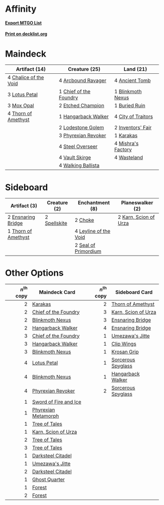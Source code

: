 # Affinity

#### [Export MTGO List](../collection/Affinity/Affinity.txt)
#### [Print on decklist.org](http://decklist.org/?deckmain=4%09Ancient%20Tomb%0A4%09Arcbound%20Ravager%0A1%09Blinkmoth%20Nexus%0A1%09Buried%20Ruin%0A4%09Chalice%20of%20the%20Void%0A1%09Chief%20of%20the%20Foundry%0A4%09City%20of%20Traitors%0A2%09Etched%20Champion%0A1%09Hangarback%20Walker%0A2%09Inventors'%20Fair%0A1%09Karakas%0A2%09Lodestone%20Golem%0A3%09Lotus%20Petal%0A4%09Mishra's%20Factory%0A3%09Mox%20Opal%0A3%09Phyrexian%20Revoker%0A4%09Steel%20Overseer%0A4%09Thorn%20of%20Amethyst%0A4%09Vault%20Skirge%0A4%09Walking%20Ballista%0A4%09Wasteland&deckside=2%09Choke%0A2%09Ensnaring%20Bridge%0A2%09Karn,%20Scion%20of%20Urza%0A4%09Leyline%20of%20the%20Void%0A2%09Seal%20of%20Primordium%0A2%09Spellskite%0A1%09Thorn%20of%20Amethyst)
# Maindeck

|                                         Artifact (14)                                          |                                          Creature (25)                                          |                                         Land (21)                                          |
|------------------------------------------------------------------------------------------------|-------------------------------------------------------------------------------------------------|--------------------------------------------------------------------------------------------|
|4 [Chalice of the Void](http://gatherer.wizards.com/Pages/Card/Details.aspx?multiverseid=442211)|4 [Arcbound Ravager](http://gatherer.wizards.com/Pages/Card/Details.aspx?multiverseid=50943)     |4 [Ancient Tomb](http://gatherer.wizards.com/Pages/Card/Details.aspx?multiverseid=409567)   |
|3 [Lotus Petal](http://gatherer.wizards.com/Pages/Card/Details.aspx?multiverseid=420602)        |1 [Chief of the Foundry](http://gatherer.wizards.com/Pages/Card/Details.aspx?multiverseid=451154)|1 [Blinkmoth Nexus](http://gatherer.wizards.com/Pages/Card/Details.aspx?multiverseid=39439) |
|3 [Mox Opal](http://gatherer.wizards.com/Pages/Card/Details.aspx?multiverseid=397719)           |2 [Etched Champion](http://gatherer.wizards.com/Pages/Card/Details.aspx?multiverseid=397710)     |1 [Buried Ruin](http://gatherer.wizards.com/Pages/Card/Details.aspx?multiverseid=389453)    |
|4 [Thorn of Amethyst](http://gatherer.wizards.com/Pages/Card/Details.aspx?multiverseid=140166)  |1 [Hangarback Walker](http://gatherer.wizards.com/Pages/Card/Details.aspx?multiverseid=420600)   |4 [City of Traitors](http://gatherer.wizards.com/Pages/Card/Details.aspx?multiverseid=6168) |
|                                                                                                |2 [Lodestone Golem](http://gatherer.wizards.com/Pages/Card/Details.aspx?multiverseid=220536)     |2 [Inventors' Fair](http://gatherer.wizards.com/Pages/Card/Details.aspx?multiverseid=417820)|
|                                                                                                |3 [Phyrexian Revoker](http://gatherer.wizards.com/Pages/Card/Details.aspx?multiverseid=383343)   |1 [Karakas](http://gatherer.wizards.com/Pages/Card/Details.aspx?multiverseid=413782)        |
|                                                                                                |4 [Steel Overseer](http://gatherer.wizards.com/Pages/Card/Details.aspx?multiverseid=222714)      |4 [Mishra's Factory](http://gatherer.wizards.com/Pages/Card/Details.aspx?multiverseid=2387) |
|                                                                                                |4 [Vault Skirge](http://gatherer.wizards.com/Pages/Card/Details.aspx?multiverseid=217984)        |4 [Wasteland](http://gatherer.wizards.com/Pages/Card/Details.aspx?multiverseid=413790)      |
|                                                                                                |4 [Walking Ballista](http://gatherer.wizards.com/Pages/Card/Details.aspx?multiverseid=423848)    |                                                                                            |


# Sideboard

|                                         Artifact (3)                                         |                                     Creature (2)                                      |                                        Enchantment (8)                                         |                                        Planeswalker (2)                                        |
|----------------------------------------------------------------------------------------------|---------------------------------------------------------------------------------------|------------------------------------------------------------------------------------------------|------------------------------------------------------------------------------------------------|
|2 [Ensnaring Bridge](http://gatherer.wizards.com/Pages/Card/Details.aspx?multiverseid=15866)  |2 [Spellskite](http://gatherer.wizards.com/Pages/Card/Details.aspx?multiverseid=397743)|2 [Choke](http://gatherer.wizards.com/Pages/Card/Details.aspx?multiverseid=45431)               |2 [Karn, Scion of Urza](http://gatherer.wizards.com/Pages/Card/Details.aspx?multiverseid=442889)|
|1 [Thorn of Amethyst](http://gatherer.wizards.com/Pages/Card/Details.aspx?multiverseid=140166)|                                                                                       |4 [Leyline of the Void](http://gatherer.wizards.com/Pages/Card/Details.aspx?multiverseid=107682)|                                                                                                |
|                                                                                              |                                                                                       |2 [Seal of Primordium](http://gatherer.wizards.com/Pages/Card/Details.aspx?multiverseid=425960) |                                                                                                |


# Other Options

|*n*<sup>th</sup> copy|                                         Maindeck Card                                         |*n*<sup>th</sup> copy|                                        Sideboard Card                                        |
|--------------------:|-----------------------------------------------------------------------------------------------|--------------------:|----------------------------------------------------------------------------------------------|
|                    2|[Karakas](http://gatherer.wizards.com/Pages/Card/Details.aspx?multiverseid=413782)             |                    2|[Thorn of Amethyst](http://gatherer.wizards.com/Pages/Card/Details.aspx?multiverseid=140166)  |
|                    2|[Chief of the Foundry](http://gatherer.wizards.com/Pages/Card/Details.aspx?multiverseid=451154)|                    3|[Karn, Scion of Urza](http://gatherer.wizards.com/Pages/Card/Details.aspx?multiverseid=442889)|
|                    2|[Blinkmoth Nexus](http://gatherer.wizards.com/Pages/Card/Details.aspx?multiverseid=39439)      |                    3|[Ensnaring Bridge](http://gatherer.wizards.com/Pages/Card/Details.aspx?multiverseid=15866)    |
|                    2|[Hangarback Walker](http://gatherer.wizards.com/Pages/Card/Details.aspx?multiverseid=420600)   |                    4|[Ensnaring Bridge](http://gatherer.wizards.com/Pages/Card/Details.aspx?multiverseid=15866)    |
|                    3|[Chief of the Foundry](http://gatherer.wizards.com/Pages/Card/Details.aspx?multiverseid=451154)|                    1|[Umezawa's Jitte](http://gatherer.wizards.com/Pages/Card/Details.aspx?multiverseid=81979)     |
|                    3|[Hangarback Walker](http://gatherer.wizards.com/Pages/Card/Details.aspx?multiverseid=420600)   |                    1|[Clip Wings](http://gatherer.wizards.com/Pages/Card/Details.aspx?multiverseid=409955)         |
|                    3|[Blinkmoth Nexus](http://gatherer.wizards.com/Pages/Card/Details.aspx?multiverseid=39439)      |                    1|[Krosan Grip](http://gatherer.wizards.com/Pages/Card/Details.aspx?multiverseid=376394)        |
|                    4|[Lotus Petal](http://gatherer.wizards.com/Pages/Card/Details.aspx?multiverseid=420602)         |                    1|[Sorcerous Spyglass](http://gatherer.wizards.com/Pages/Card/Details.aspx?multiverseid=435407) |
|                    4|[Blinkmoth Nexus](http://gatherer.wizards.com/Pages/Card/Details.aspx?multiverseid=39439)      |                    1|[Hangarback Walker](http://gatherer.wizards.com/Pages/Card/Details.aspx?multiverseid=420600)  |
|                    4|[Phyrexian Revoker](http://gatherer.wizards.com/Pages/Card/Details.aspx?multiverseid=383343)   |                    2|[Sorcerous Spyglass](http://gatherer.wizards.com/Pages/Card/Details.aspx?multiverseid=435407) |
|                    1|[Sword of Fire and Ice](http://gatherer.wizards.com/Pages/Card/Details.aspx?multiverseid=46429)|                     |                                                                                              |
|                    1|[Phyrexian Metamorph](http://gatherer.wizards.com/Pages/Card/Details.aspx?multiverseid=214375) |                     |                                                                                              |
|                    1|[Tree of Tales](http://gatherer.wizards.com/Pages/Card/Details.aspx?multiverseid=205312)       |                     |                                                                                              |
|                    1|[Karn, Scion of Urza](http://gatherer.wizards.com/Pages/Card/Details.aspx?multiverseid=442889) |                     |                                                                                              |
|                    2|[Tree of Tales](http://gatherer.wizards.com/Pages/Card/Details.aspx?multiverseid=205312)       |                     |                                                                                              |
|                    3|[Tree of Tales](http://gatherer.wizards.com/Pages/Card/Details.aspx?multiverseid=205312)       |                     |                                                                                              |
|                    1|[Darksteel Citadel](http://gatherer.wizards.com/Pages/Card/Details.aspx?multiverseid=389479)   |                     |                                                                                              |
|                    1|[Umezawa's Jitte](http://gatherer.wizards.com/Pages/Card/Details.aspx?multiverseid=81979)      |                     |                                                                                              |
|                    2|[Darksteel Citadel](http://gatherer.wizards.com/Pages/Card/Details.aspx?multiverseid=389479)   |                     |                                                                                              |
|                    1|[Ghost Quarter](http://gatherer.wizards.com/Pages/Card/Details.aspx?multiverseid=389534)       |                     |                                                                                              |
|                    1|[Forest](http://gatherer.wizards.com/Pages/Card/Details.aspx?multiverseid=439860)              |                     |                                                                                              |
|                    2|[Forest](http://gatherer.wizards.com/Pages/Card/Details.aspx?multiverseid=439860)              |                     |                                                                                              |

